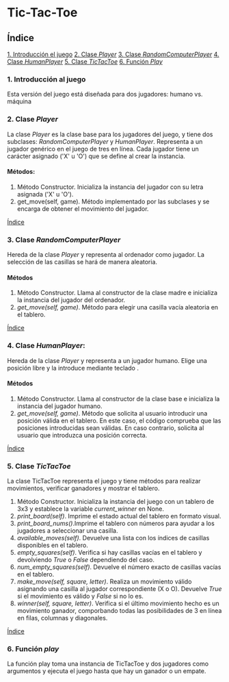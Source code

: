 # Tic-Tac-Toe

## Índice
[1. Introducción el juego](#1-introducción-al-juego)
[2. Clase *Player*](#2-clase-player)
[3. Clase *RandomComputerPlayer*](#3-clase-randomcomputerplayer)
[4. Clase *HumanPlayer*](#4-clase-humanplayer)
[5. Clase *TicTacToe*](#5-clase-tictactoe)
[6. Función *Play*](#6-función-play)

### 1. Introducción al juego 

Esta versión del juego está diseñada para dos jugadores: humano vs. máquina 

### 2. Clase *Player*
La clase *Player* es la clase base para los jugadores del juego, y tiene dos subclases: *RandomComputerPlayer* y *HumanPlayer*. Representa a un jugador genérico en el juego de tres en línea. Cada jugador tiene un carácter asignado ('X' u 'O') que se define al crear la instancia.

#### Métodos:
1. Método Constructor. Inicializa la instancia del jugador con su letra asignada ('X' u 'O').
2. get_move(self, game). Método implementado por las subclases y se encarga de obtener el movimiento del jugador.

[Índice](#índice)

### 3. Clase *RandomComputerPlayer*
Hereda de la clase *Player* y representa al ordenador como jugador. La selección de las casillas se hará de manera aleatoria.

#### Métodos
1. Método Constructor. Llama al constructor de la clase madre e inicializa la instancia del jugador del ordenador.
2. *get_move(self, game)*. Método para elegir una casilla vacía aleatoria en el tablero.

[Índice](#índice)

### 4. Clase *HumanPlayer*:
Hereda de la clase *Player* y representa a un jugador humano. Elige una posición libre y la introduce mediante teclado .

#### Métodos
1. Método Constructor. Llama al constructor de la clase base e inicializa la instancia del jugador humano.
2. *get_move(self, game)*. Método que solicita al usuario introducir una posición válida en el tablero.
En este caso, el código comprueba que las posiciones introducidas sean válidas. En caso contrario, solicita al usuario que introduzca una posición correcta.

[Índice](#índice)

### 5. Clase *TicTacToe*
La clase TicTacToe representa el juego y tiene métodos para realizar movimientos, verificar ganadores y mostrar el tablero.

1. Método Constructor. Inicializa la instancia del juego con un tablero de 3x3 y establece la variable *current_winner* en None.
2. *print_board(self)*. Imprime el estado actual del tablero en formato visual.
3. *print_board_nums()*.Imprime el tablero con números para ayudar a los jugadores a seleccionar una casilla.
4. *available_moves(self)*. Devuelve una lista con los índices de casillas disponibles en el tablero.
5. *empty_squares(self)*. Verifica si hay casillas vacías en el tablero y devolviendo *True* o *False* dependiendo del caso.
6. *num_empty_squares(self)*. Devuelve el número exacto de casillas vacías en el tablero.
7. *make_move(self, square, letter)*. Realiza un movimiento válido asignando una casilla al jugador correspondiente (X o O). Devuelve *True* si el movimiento es válido y *False* si no lo es.
8. *winner(self, square, letter)*. Verifica si el último movimiento hecho es un movimiento ganador, comporbando todas las posibilidades de 3 en línea en filas, columnas y diagonales.

[Índice](#índice)

### 6. Función *play*
La función play toma una instancia de TicTacToe y dos jugadores como argumentos y ejecuta el juego hasta que hay un ganador o un empate.